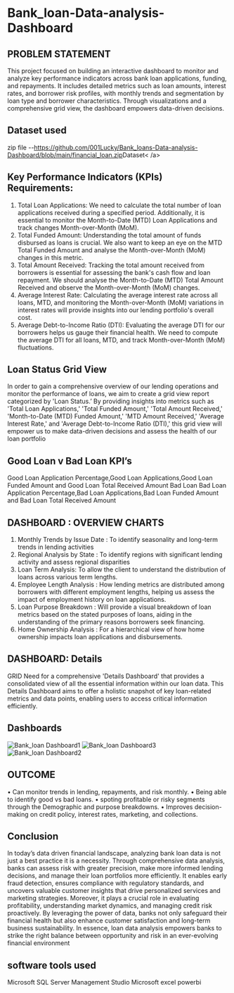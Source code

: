 # Bank_loan-Data-analysis-Dashboard
## PROBLEM STATEMENT
This project focused on building an interactive dashboard to monitor and analyze key performance indicators across bank loan applications, funding, and repayments. It includes detailed metrics such as loan amounts, interest rates, and borrower risk profiles, with monthly trends and segmentation by loan type and borrower characteristics. Through visualizations and a comprehensive grid view, the dashboard empowers data-driven decisions.
## Dataset used 
zip file --<https://github.com/001Lucky/Bank_loans-Data-analysis-Dashboard/blob/main/financial_loan.zip>Dataset< /a>
## Key Performance Indicators (KPIs) Requirements:
1.	Total Loan Applications: We need to calculate the total number of loan applications received during a specified period. Additionally, it is essential to monitor the Month-to-Date (MTD) Loan Applications and track changes Month-over-Month (MoM).
2.	Total Funded Amount: Understanding the total amount of funds disbursed as loans is crucial. We also want to keep an eye on the MTD Total Funded Amount and analyse the Month-over-Month (MoM) changes in this metric.
3.	Total Amount Received: Tracking the total amount received from borrowers is essential for assessing the bank's cash flow and loan repayment. We should analyse the Month-to-Date (MTD) Total Amount Received and observe the Month-over-Month (MoM) changes.
4.	Average Interest Rate: Calculating the average interest rate across all loans, MTD, and monitoring the Month-over-Month (MoM) variations in interest rates will provide insights into our lending portfolio's overall cost.
5.	Average Debt-to-Income Ratio (DTI): Evaluating the average DTI for our borrowers helps us gauge their financial health. We need to compute the average DTI for all loans, MTD, and track Month-over-Month (MoM) fluctuations.
## Loan Status Grid View
In order to gain a comprehensive overview of our lending operations and monitor the performance of loans, we aim to create a grid view report categorized by 'Loan Status.’ By providing insights into metrics such as 'Total Loan Applications,' 'Total Funded Amount,' 'Total Amount Received,' 'Month-to-Date (MTD) Funded Amount,' 'MTD Amount Received,' 'Average Interest Rate,' and 'Average Debt-to-Income Ratio (DTI),' this grid view will empower us to make data-driven decisions and assess the health of our loan portfolio
## Good Loan v Bad Loan KPI’s
Good Loan Application Percentage,Good Loan Applications,Good Loan Funded Amount and Good Loan Total Received Amount
Bad Loan
Bad Loan Application Percentage,Bad Loan Applications,Bad Loan Funded Amount and Bad Loan Total Received Amount

## DASHBOARD : OVERVIEW CHARTS
1.	Monthly Trends by Issue Date :  To identify seasonality and long-term trends in lending activities
2.	Regional Analysis by State : To identify regions with significant lending activity and assess regional disparities
3.	Loan Term Analysis: To allow the client to understand the distribution of loans across various term lengths.
4.	Employee Length Analysis : How lending metrics are distributed among borrowers with different employment lengths, helping us assess the impact of employment history on loan applications.
5.	Loan Purpose Breakdown : Will provide a visual breakdown of loan metrics based on the stated purposes of loans, aiding in the understanding of the primary reasons borrowers seek financing.
6.	Home Ownership Analysis : For a hierarchical view of how home ownership impacts loan applications and disbursements.
## DASHBOARD: Details
GRID
Need for a comprehensive 'Details Dashboard' that provides a consolidated view of all the essential information within our loan data. This Details Dashboard aims to offer a holistic snapshot of key loan-related metrics and data points, enabling users to access critical information efficiently.
## Dashboards
![Bank_loan Dashboard1](https://github.com/user-attachments/assets/8706b8d9-572b-4578-b797-58db64e16d34)
![Bank_loan Dashboard3](https://github.com/user-attachments/assets/795b7d6c-f4c3-434a-bec4-46068841bb94)
![Bank_loan Dashboard2](https://github.com/user-attachments/assets/835b0ba6-1f87-4e91-a01e-3fb4af182c14)



## OUTCOME
•	Can monitor trends in lending, repayments, and risk monthly.
•	Being able to identify good vs bad loans.
•	spoting profitable or risky segments through the Demographic and purpose breakdowns.
•	Improves decision-making on credit policy, interest rates, marketing, and collections.
## Conclusion
In today’s data driven financial landscape, analyzing bank loan data is not just a best practice it is a necessity. Through comprehensive data analysis, banks can assess risk with greater precision, make more informed lending decisions, and manage their loan portfolios more efficiently. It enables early fraud detection, ensures compliance with regulatory standards, and uncovers valuable customer insights that drive personalized services and marketing strategies. Moreover, it plays a crucial role in evaluating profitability, understanding market dynamics, and managing credit risk proactively. By leveraging the power of data, banks not only safeguard their financial health but also enhance customer satisfaction and long-term business sustainability. In essence, loan data analysis empowers banks to strike the right balance between opportunity and risk in an ever-evolving financial environment
## software tools used
Microsoft SQL Server Management Studio
Microsoft excel
powerbi
